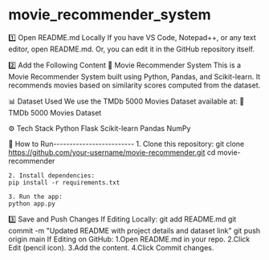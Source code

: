 # movie_recommender_system

1️⃣ Open README.md Locally
If you have VS Code, Notepad++, or any text editor, open README.md.
Or, you can edit it in the GitHub repository itself.

2️⃣ Add the Following Content
📌 Movie Recommender System
This is a Movie Recommender System built using Python, Pandas, and Scikit-learn.
It recommends movies based on similarity scores computed from the dataset.

📊 Dataset Used
We use the TMDb 5000 Movies Dataset available at:
🔗 TMDb 5000 Movies Dataset

⚙️ Tech Stack
Python
Flask
Scikit-learn
Pandas
NumPy

🚀 How to Run-------------------------
    1. Clone this repository:
    git clone https://github.com/your-username/movie-recommender.git
    cd movie-recommender
    
    2. Install dependencies:
    pip install -r requirements.txt
    
    3. Run the app:
    python app.py

3️⃣ Save and Push Changes
If Editing Locally:
git add README.md
git commit -m "Updated README with project details and dataset link"
git push origin main
If Editing on GitHub:
1.Open README.md in your repo.
2.Click Edit (pencil icon).
3.Add the content.
4.Click Commit changes.

